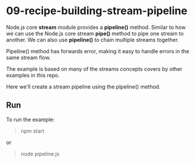 # 09-recipe-building-stream-pipeline

Node.js core **stream** module provides a **pipeline()** method.
Similar to how we can use the Node.js core stream **pipe()** method to pipe one stream to another.
We can also use **pipeline()** to chain multiple streams together.

Pipeline() method has forwards error, making it easy to handle errors in the same stream flow.

The example is based on many of the streams concepts covers by other examples in this repo.

Here we'll create a stream pipeline using the pipeline() method.

## Run

To run the example:

> npm start

or

> node pipeline.js